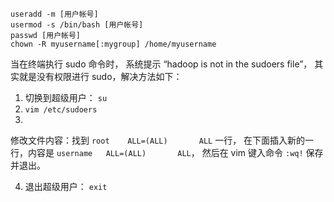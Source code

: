 
`useradd -m [用户帐号]`   
`usermod -s /bin/bash [用户帐号]`  
`passwd [用户帐号]`  
`chown -R myusername[:mygroup] /home/myusername`   





当在终端执行 sudo 命令时，
系统提示 “hadoop is not in the sudoers file”，
其实就是没有权限进行 sudo，解决方法如下：  

1. 切换到超级用户： `su`  
2. `vim /etc/sudoers`  
3. 
修改文件内容：找到 `root    ALL=(ALL)       ALL` 一行，
在下面插入新的一行，内容是 `username   ALL=(ALL)       ALL`，
然后在 vim 键入命令 `:wq!` 保存并退出。

4. 退出超级用户： `exit`